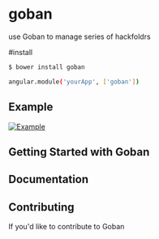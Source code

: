goban
=====

use Goban to manage series of  hackfoldrs


#install

```bash
$ bower install goban 
```


```bash
angular.module('yourApp', ['goban'])

```



## Example
[![Example](http://upload.wikimedia.org/wikipedia/commons/6/63/Goban_19x19_vide.png)](https://bestian.github.io/frontend)



## Getting Started with Goban


## Documentation


## Contributing

If you'd like to contribute to Goban